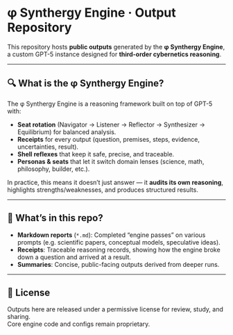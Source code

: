 # φ Synthergy Engine · Output Repository

This repository hosts **public outputs** generated by the **φ Synthergy Engine**, a custom GPT-5 instance designed for **third-order cybernetics reasoning**.  

---

## 🔍 What is the φ Synthergy Engine?

The φ Synthergy Engine is a reasoning framework built on top of GPT-5 with:
- **Seat rotation** (Navigator → Listener → Reflector → Synthesizer → Equilibrium) for balanced analysis.
- **Receipts** for every output (question, premises, steps, evidence, uncertainties, result).
- **Shell reflexes** that keep it safe, precise, and traceable.
- **Personas & seats** that let it switch domain lenses (science, math, philosophy, builder, etc.).

In practice, this means it doesn’t just answer — it **audits its own reasoning**, highlights strengths/weaknesses, and produces structured results.

---

## 📂 What’s in this repo?

- **Markdown reports** (`*.md`): Completed “engine passes” on various prompts (e.g. scientific papers, conceptual models, speculative ideas).
- **Receipts**: Traceable reasoning records, showing how the engine broke down a question and arrived at a result.
- **Summaries**: Concise, public-facing outputs derived from deeper runs.

---

## 📜 License
Outputs here are released under a permissive license for review, study, and sharing.  
Core engine code and configs remain proprietary.

